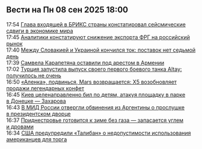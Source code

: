 <h2>Вести на Пн 08 сен 2025 18:00</h2><!--2025-09-08 17:54:00-->
<div class="rssn">
  <div><span class="smaller gray hspace">17:54</span> <a class="nodecor" href="https://eadaily.com/ru/news/2025/09/08/glava-vhodyashchey-v-briks-strany-konstatiroval-seysmicheskie-sdvigi-v-ekonomike-mira">Глава входящей в БРИКС страны констатировал сейсмические сдвиги в экономике мира</a></div>
</div>
<div class="rssn">
  <div><span class="smaller gray hspace">17:45</span> <a class="nodecor" href="https://eadaily.com/ru/news/2025/09/08/analitiki-konstatiruyut-snizhenie-eksporta-frg-na-rossiyskiy-rynok">Аналитики констатируют снижение экспорта ФРГ на российский рынок</a></div>
</div>
<div class="rssn">
  <div><span class="smaller gray hspace">17:40</span> <a class="nodecor" href="https://eadaily.com/ru/news/2025/09/08/mezhdu-slovakiey-i-ukrainoy-konchilsya-tok-postavok-net-sedmoy-den">Между Словакией и Украиной кончился ток: поставок нет седьмой день</a></div>
</div>
<div class="rssn">
  <div><span class="smaller gray hspace">17:39</span> <a class="nodecor" href="https://eadaily.com/ru/news/2025/09/08/samvela-karapetyana-ostavili-pod-arestom-v-armenii">Самвела Карапетяна оставили под арестом в Армении</a></div>
</div>
<div class="rssn">
  <div><span class="smaller gray hspace">17:02</span> <a class="nodecor" href="https://eadaily.com/ru/news/2025/09/08/turciya-zapustila-vypusk-svoego-pervogo-boevogo-tanka-altay-poluchilos-ne-ochen">Турция запустила выпуск своего первого боевого танка Altay: получилось не очень</a></div>
</div>
<div class="rssn">
  <div><span class="smaller gray hspace">16:50</span> <a class="nodecor" href="https://eadaily.com/ru/news/2025/09/08/alenka-podvinsya-mars-vozvrashchaetsya-h5-vozobnovlyaet-prodazhi-legendarnyh-konfet">«Аленка», подвинься, Mars возвращается: Х5 возобновляет продажи легендарных конфет</a></div>
</div>
<div class="rssn">
  <div><span class="smaller gray hspace">16:45</span> <a class="nodecor" href="https://eadaily.com/ru/news/2025/09/08/kiev-celenapravlenno-bil-po-detyam-atakuya-ploshchadku-v-parke-v-donecke-zaharova">Киев целенаправленно бил по детям, атакуя площадку в парке в Донецке — Захарова</a></div>
</div>
<div class="rssn">
  <div><span class="smaller gray hspace">16:43</span> <a class="nodecor" href="https://eadaily.com/ru/news/2025/09/08/v-mid-rossii-otvergli-obvineniya-iz-argentiny-o-proslushke-v-prezidentskom-dvorce">В МИД России отвергли обвинения из Аргентины о прослушке в президентском дворце</a></div>
</div>
<div class="rssn">
  <div><span class="smaller gray hspace">16:37</span> <a class="nodecor" href="https://eadaily.com/ru/news/2025/09/08/pridnestrove-gotovitsya-k-zime-bez-gaza-zapasaetsya-uglem-i-drovami">Приднестровье готовится к зиме без газа — запасается углем и дровами</a></div>
</div>
<div class="rssn">
  <div><span class="smaller gray hspace">16:34</span> <a class="nodecor" href="https://eadaily.com/ru/news/2025/09/08/ssha-predupredili-taliban-o-nedopustimosti-ispolzovaniya-amerikancev-dlya-torga">США предупредили «Талибан» о недопустимости использования американцев для торга</a></div>
</div>